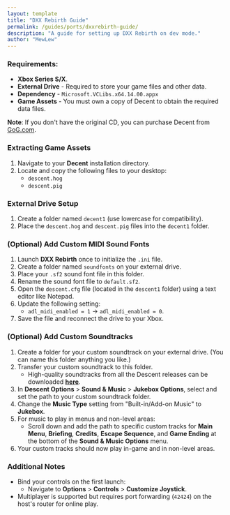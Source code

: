 ```yaml
---
layout: template
title: "DXX Rebirth Guide"
permalink: /guides/ports/dxxrebirth-guide/
description: "A guide for setting up DXX Rebirth on dev mode."
author: "MewLew"
---
```


### Requirements:
- **Xbox Series S/X**.
- **External Drive** - Required to store your game files and other data.
- **Dependency** - `Microsoft.VCLibs.x64.14.00.appx`
- **Game Assets** - You must own a copy of Decent to obtain the required data files.

**Note**: If you don't have the original CD, you can purchase Decent from [GoG.com](<https://www.gog.com/en/game/descent>).

### Extracting Game Assets  

1. Navigate to your **Decent** installation directory.  
2. Locate and copy the following files to your desktop:  
   - `descent.hog`  
   - `descent.pig`  

### External Drive Setup  

1. Create a folder named `decent1` (use lowercase for compatibility).  
2. Place the `descent.hog` and `descent.pig` files into the `decent1` folder.  

### (Optional) Add Custom MIDI Sound Fonts
1. Launch **DXX Rebirth** once to initialize the `.ini` file.  
2. Create a folder named `soundfonts` on your external drive.  
3. Place your `.sf2` sound font file in this folder.  
4. Rename the sound font file to `default.sf2`.  
5. Open the `descent.cfg` file (located in the `descent1` folder) using a text editor like Notepad.  
6. Update the following setting:  
   - `adl_midi_enabled = 1` → `adl_midi_enabled = 0`.  
7. Save the file and reconnect the drive to your Xbox.

### (Optional) Add Custom Soundtracks
1. Create a folder for your custom soundtrack on your external drive. (You can name this folder anything you like.)  
2. Transfer your custom soundtrack to this folder.  
   - High-quality soundtracks from all the Descent releases can be downloaded [**here**](<http://www.planetdescent.net/index.php?topic=1255.0>).  
3. In **Descent Options** > **Sound & Music** > **Jukebox Options**, select and set the path to your custom soundtrack folder.  
4. Change the **Music Type** setting from "Built-in/Add-on Music" to **Jukebox**.  
5. For music to play in menus and non-level areas:  
   - Scroll down and add the path to specific custom tracks for **Main Menu**, **Briefing**, **Credits**, **Escape Sequence**, and **Game Ending** at the bottom of the **Sound & Music Options** menu.  
6. Your custom tracks should now play in-game and in non-level areas.

### Additional Notes
- Bind your controls on the first launch:  
   - Navigate to **Options** > **Controls** > **Customize Joystick**.
- Multiplayer is supported but requires port forwarding (`42424`) on the host's router for online play.
